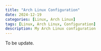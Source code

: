 ```yaml
---
title: "Arch Linux Configuration"
date: 2024-12-19
categories: [Linux, Arch Linux]
tags: [Linux, Arch Linux, Configuration]
description: My Arch Linux configuration
---
```


To be update.